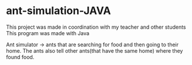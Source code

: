 # ant-simulation-JAVA
This project was made in coordination with my teacher and other students
This program was made with Java

Ant simulator -> ants that are searching for food and then going to their home. The ants also tell other ants(that have the same home) where they found food.
